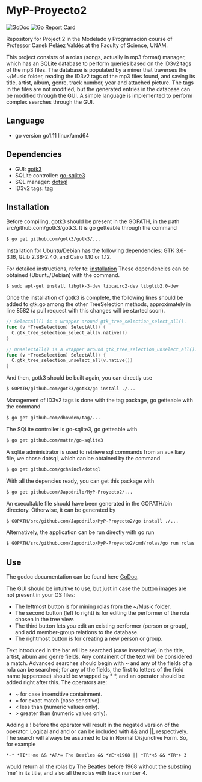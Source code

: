 # MyP-Proyecto2
[![GoDoc](https://godoc.org/github.com/Japodrilo/MyP-Proyecto2?status.svg)](https://godoc.org/github.com/Japodrilo/MyP-Proyecto2)
[![Go Report Card](https://goreportcard.com/badge/github.com/Japodrilo/MyP-Proyecto2)](https://goreportcard.com/report/github.com/Japodrilo/MyP-Proyecto2)

Repository for Project 2 in the Modelado y Programación course of Professor
Canek Peláez Valdés at the Faculty of Science, UNAM.

This project consists of a rolas (songs, actually in mp3 format) manager, which
has an SQLite database to perform queries based on the ID3v2 tags of the mp3 files.
The database is populated by a miner that traverses the ~/Music folder, reading
the ID3v2 tags of the mp3 files found, and saving its title, artist, album, genre,
track number, year and attached picture.   The tags in the files are not modified,
but the generated entries in the database can be modified through the GUI. A simple
language is implemented to perform complex searches through the GUI.

## Language
* go version go1.11 linux/amd64

## Dependencies
* GUI: [gotk3](https://github.com/gotk3/gotk3)
* SQLite controller: [go-sqlite3](https://github.com/mattn/go-sqlite3)
* SQL manager: [dotsql](https://github.com/gchaincl/dotsql)
* ID3v2 tags: [tag](https://github.com/dhowden/tag)
              
## Installation

Before compiling, gotk3 should be present in the GOPATH, in the path
src/github.com/gotk3/gotk3. It is go getteable through the command

```bash
$ go get github.com/gotk3/gotk3/...
```

Installation for Ubuntu/Debian has the following dependencies:
GTK 3.6-3.16, GLib 2.36-2.40, and Cairo 1.10 or 1.12.

For detailed instructions, refer to: [installation](https://github.com/gotk3/gotk3/wiki#installation)
These dependencies can be obtained (Ubuntu/Debian) with the command.

```bash
$ sudo apt-get install libgtk-3-dev libcairo2-dev libglib2.0-dev
```

Once the installation of gotk3 is complete, the following lines should
be added to gtk.go among the other TreeSelection methods, approximately
in line 8582 (a pull request with this changes will be started soon).

```Go
// SelectAll() is a wrapper around gtk_tree_selection_select_all().
func (v *TreeSelection) SelectAll() {
  C.gtk_tree_selection_select_all(v.native())
}

// UnselectAll() is a wrapper around gtk_tree_selection_unselect_all().
func (v *TreeSelection) SelectAll() {
  C.gtk_tree_selection_unselect_all(v.native())
}
```

And then, gotk3 should be built again, you can directly use

```bash
$ GOPATH/github.com/gotk3/gotk3/go install ./...
```

Management of ID3v2 tags is done with the tag package, go getteable with
the command

```bash
$ go get github.com/dhowden/tag/...
```

The SQLite controller is go-sqlite3, go getteable with

```bash
$ go get github.com/mattn/go-sqlite3
```

A sqlite administrator is used to retrieve sql commands from an
auxiliary file, we chose dotsql, which can be obtained by the
command

```bash
$ go get github.com/gchaincl/dotsql
```

With all the depencies ready, you can get this package with

```bash
$ go get github.com/Japodrilo/MyP-Proyecto2/...
```

An execultable file should have been generated in the GOPATH/bin
directory.   Otherwise, it can be generated by

```bash
$ GOPATH/src/github.com/Japodrilo/MyP-Proyecto2/go install ./...
```

Alternatively, the application can be run directly with go run

```bash
$ GOPATH/src/github.com/Japodrilo/MyP-Proyecto2/cmd/rolas/go run rolas.go
```

## Use
The godoc documentation can be found here [GoDoc](https://godoc.org/github.com/Japodrilo/MyP-Proyecto2).

The GUI should be intuitive to use, but just in case the button images are not
present in your OS files:
* The leftmost button is for mining rolas from the ~/Music folder.
* The second button (left to right) is for editing the performer of the rola chosen in the tree view.
* The third button lets you edit an existing performer (person or group), and add member-group relations to the database.
* The rightmost button is for creating a new person or group.

Text introduced in the bar will be searched (case insensitive) in the title,
artist, album and genre fields.   Any containent of the text will be considered
a match.   Advanced searches should begin with *~* and any of the fields of a
rola can be searched; for any of the fields, the first to letters of the field
name (uppercase) should be wrapped by * *, and an operator should be added right
after this. The operators are:
* ~ for case insensitive containment.
* = for exact match (case sensitive).
* < less than (numeric values only).
* \> greater than (numeric values only).

Adding a ! before the operator will result in the negated version of the operator.
Logical and and or can be included with && and ||, respectively.   The search will
always be assumed to be in Normal Disjunctive Form.
So, for example
```
*~* *TI*!~me && *AR*= The Beatles && *YE*<1968 || *TR*<5 && *TR*> 3
```
would return all the rolas by The Beatles before 1968 without the substring 'me' in
its title, and also all the rolas with track number 4.
